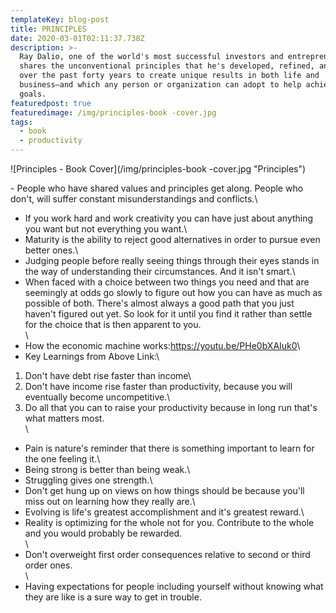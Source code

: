 ```yaml
---
templateKey: blog-post
title: PRINCIPLES
date: 2020-03-01T02:11:37.738Z
description: >-
  Ray Dalio, one of the world's most successful investors and entrepreneurs,
  shares the unconventional principles that he's developed, refined, and used
  over the past forty years to create unique results in both life and
  business—and which any person or organization can adopt to help achieve their
  goals.
featuredpost: true
featuredimage: /img/principles-book -cover.jpg
tags:
  - book
  - productivity
---
```

![Principles - Book Cover](/img/principles-book -cover.jpg "Principles")

\- People who have shared values and principles get along. People who don't, will suffer constant misunderstandings and conflicts.\
- If you work hard and work creativity you can have just about anything you want but not everything you want.\
- Maturity is the ability to reject good alternatives in order to pursue even better ones.\
- Judging people before really seeing things through their eyes stands in the way of understanding their circumstances. And it isn't smart.\
- When faced with a choice between two things you need and that are seemingly at odds go slowly to figure out how you can have as much as possible of both. There's almost always a good path that you just haven't figured out yet. So look for it until you find it rather than settle for the choice that is then apparent to you.\
\
- How the economic machine works:<https://youtu.be/PHe0bXAIuk0>\
- Key Learnings from Above Link:\
1. Don't have debt rise faster than income\
2. Don't have income rise faster than productivity, because you will eventually become uncompetitive.\
3. Do all that you can to raise your productivity because in long run that's what matters most.\
\
- Pain is nature's reminder that there is something important to learn for the one feeling it.\
- Being strong is better than being weak.\
- Struggling gives one strength.\
- Don't get hung up on views on how things should be because you'll miss out on learning how they really are.\
- Evolving is life's greatest accomplishment and it's greatest reward.\
- Reality is optimizing for the whole not for you. Contribute to the whole and you would probably be rewarded.\
\
- Don't overweight first order consequences relative to second or third order ones.\
\
- Having expectations for people including yourself without knowing what they are like is a sure way to get in trouble.
